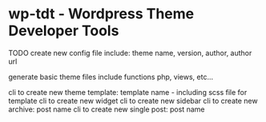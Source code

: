# wp-tdt - Wordpress Theme Developer Tools

TODO
create new config file include: theme name, version, author, author url

generate basic theme files include functions php, views, etc...

cli to create new theme template: template name - including scss file for template
cli to create new widget
cli to create new sidebar
cli to create new archive: post name
cli to create new single post: post name
